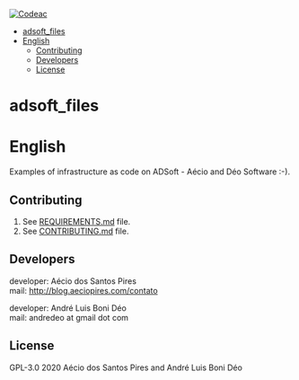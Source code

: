 [![Codeac](https://static.codeac.io/badges/2-229420634.svg "Codeac.io")](https://app.codeac.io/github/aeciopires/adsoft)


<!-- TOC -->

- [adsoft_files](#adsoft_files)
- [English](#english)
  - [Contributing](#contributing)
  - [Developers](#developers)
  - [License](#license)

<!-- TOC -->

# adsoft_files

# English

Examples of infrastructure as code on ADSoft - Aécio and Déo Software :-).

## Contributing

1. See [REQUIREMENTS.md](REQUIREMENTS.md) file.
2. See [CONTRIBUTING.md](CONTRIBUTING.md) file.

## Developers

developer: Aécio dos Santos Pires<br>
mail: http://blog.aeciopires.com/contato

developer: André Luis Boni Déo<br>
mail: andredeo at gmail dot com


## License

GPL-3.0 2020 Aécio dos Santos Pires and André Luis Boni Déo
